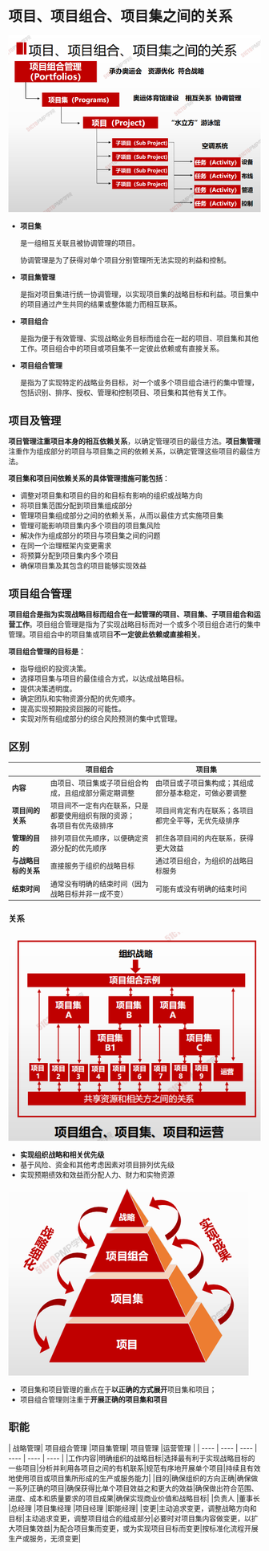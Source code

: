 # 项目、项目组合、项目集之间的关系

![image-20210206154009293](assets/image-20210206154009293.png)

- **项目集**

  是一组相互关联且被协调管理的项目。

  协调管理是为了获得对单个项目分别管理所无法实现的利益和控制。

- **项目集管理**

  是指对项目集进行统一协调管理，以实现项目集的战略目标和利益。项目集中的项目通过产生共同的结果或整体能力而相互联系。

- **项目组合**

  是指为便于有效管理、实现战略业务目标而组合在一起的项目、项目集和其他工作。项目组合中的项目或项目集不一定彼此依赖或有直接关系。

- **项目组合管理**

  是指为了实现特定的战略业务目标，对一个或多个项目组合进行的集中管理，包括识别、排序、授权、管理和控制项目、项目集和其他有关工作。

## 项目及管理

**项目管理注重项目本身的相互依赖关系**，以确定管理项目的最佳方法。**项目集管理**注重作为组成部分的项目与项目集之间的依赖关系，以确定管理这些项目的最佳方法。



**项目集和项目间依赖关系的具体管理措施可能包括**：

- 调整对项目集和项目的目的和目标有影响的组织或战略方向
- 将项目集范围分配到项目集组成部分
- 管理项目集组成部分之间的依赖关系，从而以最佳方式实施项目集
- 管理可能影响项目集内多个项目的项目集风险
- 解决作为组成部分的项目与项目集之间的问题
- 在同一个治理框架内变更需求
- 将预算分配到项目集内多个项目
- 确保项目集及其包含的项目能够实现效益

## 项目组合管理

**项目组合是指为实现战略目标而组合在一起管理的项目、项目集、子项目组合和运营工作**。项目组合管理是指为了实现战略目标而对一个或多个项目组合进行的集中管理。项目组合中的项目集或项目**不一定彼此依赖或直接相关**。



**项目组合管理的目标是：**

- 指导组织的投资决策。
- 选择项目集与项目的最佳组合方式，以达成战略目标。
- 提供决策透明度。
- 确定团队和实物资源分配的优先顺序。
- 提高实现预期投资回报的可能性。
- 实现对所有组成部分的综合风险预测的集中式管理。

## 区别

|                      | **项目组合**                                                 | **项目集**                                             |
| -------------------- | ------------------------------------------------------------ | ------------------------------------------------------ |
| **内容**             | 由项目、项目集或子项目组合构成，且组成部分需定期调整         | 由项目或子项目集构成；其组成部分基本稳定，可做必要调整 |
| **项目间的关系**     | 项目间不一定有内在联系，只是都要使用组织有限的资源；<br>各项目有优先级排序 | 项目间肯定有内在联系；各项目都完全平等，无优先级排序   |
| **管理的目的**       | 排列项目优先顺序，以便确定资源分配的优先顺序                 | 抓住各项目间的内在联系，获得更大效益                   |
| **与战略目标的关系** | 直接服务于组织的战略目标                                     | 通过项目组合，为组织的战略目标服务                     |
| **结束时间**         | 通常没有明确的结束时间（因为战略目标并非一成不变）           | 可能有或没有明确的结束时间                             |

### 关系

![image-20210206160151420](assets/image-20210206160151420.png)

- **实现组织战略和相关优先级**
- 基于风险、资金和其他考虑因素对项目排列优先级
- 实现预期绩效和效益而分配人力、财力和实物资源


![image-20210206160204366](assets/image-20210206160204366.png)

- 项目集和项目管理的重点在于**以正确的方式展开**项目集和项目；
- 项目组合管理则注重于**开展正确的项目集和项目**

## 职能

|  战略管理| 项目组合管理 |项目集管理| 项目管理 |运营管理  |
| ---- | ---- | ---- | ---- | ---- | ---- |
|工作内容|明确组织的战略目标|选择最有利于实现战略目标的一些项目|分析并利用各项目之间的有机联系|规范有序地开展单个项目|持续且有效地使用项目或项目集所形成的生产或服务能力|
|目的|确保组织的方向正确|确保做一系列正确的项目|确保获得比单个项目效益之和更大的效益|确保做出符合范围、进度、成本和质量要求的项目成果|确保实现商业价值和战略目标|
|负责人 |董事长 |总经理 |项目集经理 |项目经理 |职能经理|
|变更|主动追求变更，调整战略方向和目标|主动追求变更，调整项目组合的组成部分|必要时对项目集内容做变更，以扩大项目集效益|为配合项目集而变更，或为实现项目目标而变更|按标准化流程开展生产或服务，无须变更|

